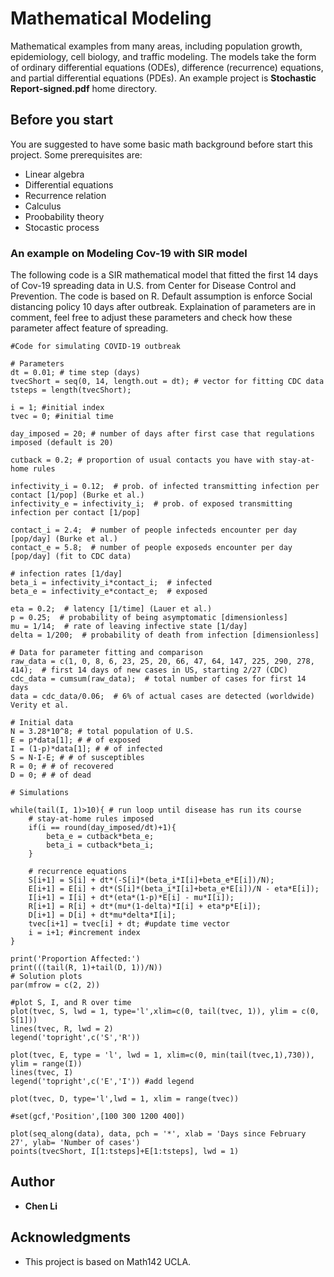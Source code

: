 # Mathematical Modeling

Mathematical examples from many areas, including population growth, epidemiology, cell biology, and traffic modeling. The models take the form of ordinary differential equations (ODEs), difference (recurrence) equations, and partial differential equations (PDEs). An example project is **Stochastic Report-signed.pdf** home directory.

## Before you start

You are suggested to have some basic math background before start this project. Some prerequisites are:
* Linear algebra
* Differential equations
* Recurrence relation
* Calculus
* Proobability theory
* Stocastic process


### An example on Modeling Cov-19 with SIR model

The following code is a SIR mathematical model that fitted the first 14 days of Cov-19 spreading data in U.S. 
from Center for Disease Control and Prevention. 
The code is based on R. 
Default assumption is enforce Social distancing policy 10 days after outbreak.
Explaination of parameters are in comment, feel free to adjust these parameters and check how these parameter
affect feature of spreading.

```
#Code for simulating COVID-19 outbreak

# Parameters
dt = 0.01; # time step (days)
tvecShort = seq(0, 14, length.out = dt); # vector for fitting CDC data
tsteps = length(tvecShort);

i = 1; #initial index
tvec = 0; #initial time

day_imposed = 20; # number of days after first case that regulations imposed (default is 20)

cutback = 0.2; # proportion of usual contacts you have with stay-at-home rules

infectivity_i = 0.12;  # prob. of infected transmitting infection per contact [1/pop] (Burke et al.)
infectivity_e = infectivity_i;  # prob. of exposed transmitting infection per contact [1/pop]

contact_i = 2.4;  # number of people infecteds encounter per day [pop/day] (Burke et al.)
contact_e = 5.8;  # number of people exposeds encounter per day [pop/day] (fit to CDC data)

# infection rates [1/day]
beta_i = infectivity_i*contact_i;  # infected
beta_e = infectivity_e*contact_e;  # exposed

eta = 0.2;  # latency [1/time] (Lauer et al.)
p = 0.25;  # probability of being asymptomatic [dimensionless]
mu = 1/14;  # rate of leaving infective state [1/day]
delta = 1/200;  # probability of death from infection [dimensionless]

# Data for parameter fitting and comparison
raw_data = c(1, 0, 8, 6, 23, 25, 20, 66, 47, 64, 147, 225, 290, 278, 414);  # first 14 days of new cases in US, starting 2/27 (CDC)
cdc_data = cumsum(raw_data);  # total number of cases for first 14 days
data = cdc_data/0.06;  # 6% of actual cases are detected (worldwide) Verity et al.

# Initial data
N = 3.28*10^8; # total population of U.S.
E = p*data[1]; # # of exposed 
I = (1-p)*data[1]; # # of infected
S = N-I-E; # # of susceptibles
R = 0; # # of recovered
D = 0; # # of dead

# Simulations

while(tail(I, 1)>10){ # run loop until disease has run its course
    # stay-at-home rules imposed
    if(i == round(day_imposed/dt)+1){
        beta_e = cutback*beta_e;
        beta_i = cutback*beta_i;
    }
        
    # recurrence equations
    S[i+1] = S[i] + dt*(-S[i]*(beta_i*I[i]+beta_e*E[i])/N);
    E[i+1] = E[i] + dt*(S[i]*(beta_i*I[i]+beta_e*E[i])/N - eta*E[i]);
    I[i+1] = I[i] + dt*(eta*(1-p)*E[i] - mu*I[i]);
    R[i+1] = R[i] + dt*(mu*(1-delta)*I[i] + eta*p*E[i]);
    D[i+1] = D[i] + dt*mu*delta*I[i];
    tvec[i+1] = tvec[i] + dt; #update time vector
    i = i+1; #increment index
}

print('Proportion Affected:')
print(((tail(R, 1)+tail(D, 1))/N))
# Solution plots
par(mfrow = c(2, 2))

#plot S, I, and R over time
plot(tvec, S, lwd = 1, type='l',xlim=c(0, tail(tvec, 1)), ylim = c(0, S[1]))
lines(tvec, R, lwd = 2)
legend('topright',c('S','R')) 

plot(tvec, E, type = 'l', lwd = 1, xlim=c(0, min(tail(tvec,1),730)), ylim = range(I))
lines(tvec, I)
legend('topright',c('E','I')) #add legend

plot(tvec, D, type='l',lwd = 1, xlim = range(tvec))

#set(gcf,'Position',[100 300 1200 400])

plot(seq_along(data), data, pch = '*', xlab = 'Days since February 27', ylab= 'Number of cases')
points(tvecShort, I[1:tsteps]+E[1:tsteps], lwd = 1)
```

## Author

* **Chen Li** 


## Acknowledgments

* This project is based on Math142 UCLA.
